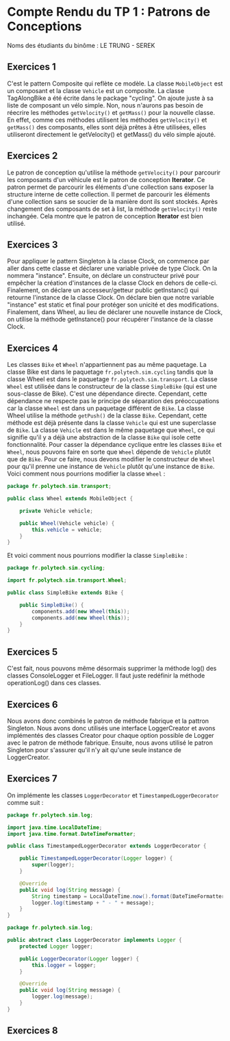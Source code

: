 # Compte Rendu du TP 1 : Patrons de Conceptions

Noms des étudiants du binôme : LE TRUNG - SEREK

## Exercices 1

C'est le pattern Composite qui reflète ce modèle. La classe `MobileObject` est un composant et la classe `Vehicle` est un composite. 
La classe TagAlongBike a été écrite dans le package "cycling". On ajoute juste à sa liste de composant un vélo simple.
Non, nous n'aurons pas besoin de réecrire les méthodes `getVelocity()` et `getMass()` pour la nouvelle classe. En effet,
comme ces méthodes utilisent les méthodes `getVelocity()` et `getMass()` des composants, elles sont déjà prêtes à être utilisées, elles
utiliseront directement le getVelocity() et getMass() du vélo simple ajouté.

## Exercices 2

Le patron de conception qu'utilise la méthode `getVelocity()` pour parcourir les composants d'un véhicule est le patron de conception **Iterator**. Ce patron permet de parcourir les éléments d'une collection sans exposer la structure interne de cette collection. Il permet de parcourir les éléments d'une collection sans se soucier de la manière dont ils sont stockés.
Après changement des composants de set à list, la méthode `getVelocity()` reste inchangée. Cela montre que le patron de conception **Iterator** est bien utilisé.


## Exercices 3

Pour appliquer le pattern Singleton à la classe Clock, on commence par aller dans cette classe et déclarer une variable privée de type Clock.
On la nommera "instance". Ensuite, on déclare un constructeur privé pour empêcher la création d'instances de la classe Clock en dehors de celle-ci.
Finalement, on déclare un accesseur/getteur public getInstanc() qui retourne l'instance de la classe Clock. On déclare bien que notre variable
"instance" est static et final pour protéger son unicité et des modifications. Finalement, dans Wheel, au lieu de déclarer une nouvelle instance de
Clock, on utilise la méthode getInstance() pour récupérer l'instance de la classe Clock.

## Exercices 4
Les classes `Bike` et `Wheel` n'appartiennent pas au même paquetage. La classe Bike est dans le paquetage `fr.polytech.sim.cycling` tandis que la classe Wheel est dans le paquetage `fr.polytech.sim.transport`.  La classe `Wheel` est utilisée dans le constructeur de la classe `SimpleBike` (qui est une sous-classe de Bike). C'est une dépendance directe. Cependant, cette dépendance ne respecte pas le principe de séparation des préoccupations car la classe `Wheel` est dans un paquetage différent de `Bike`.  La classe Wheel utilise la méthode `getPush()` de la classe `Bike`. Cependant, cette méthode est déjà présente dans la classe `Vehicle` qui est une superclasse de `Bike`. La classe `Vehicle` est dans le même paquetage que `Wheel`, ce qui signifie qu'il y a déjà une abstraction de la classe `Bike` qui isole cette fonctionnalité.  Pour casser la dépendance cyclique entre les classes `Bike` et `Wheel`, nous pouvons faire en sorte que `Wheel` dépende de `Vehicle` plutôt que de `Bike`. Pour ce faire, nous devons modifier le constructeur de `Wheel` pour qu'il prenne une instance de `Vehicle` plutôt qu'une instance de `Bike`.  Voici comment nous pourrions modifier la classe `Wheel` : 

```java
package fr.polytech.sim.transport;

public class Wheel extends MobileObject {

    private Vehicle vehicle;

    public Wheel(Vehicle vehicle) {
        this.vehicle = vehicle;
    }
}
```
Et voici comment nous pourrions modifier la classe `SimpleBike` :

```java
package fr.polytech.sim.cycling;

import fr.polytech.sim.transport.Wheel;

public class SimpleBike extends Bike {

    public SimpleBike() {
        components.add(new Wheel(this));
        components.add(new Wheel(this));
    }
}
```

## Exercices 5

C'est fait, nous pouvons même désormais supprimer la méthode log() des classes ConsoleLogger et FileLogger.
Il faut juste redéfinir la méthode operationLog() dans ces classes.

## Exercices 6

Nous avons donc combinés le patron de méthode fabrique et la pattron Singleton. Nous avons donc utilisés une interface LoggerCreator et
avons implémentés des classes Creator pour chaque option possible de Logger avec le patron de méthode fabrique. Ensuite, nous avons utilisé
le patron Singleton pour s'assurer qu'il n'y ait qu'une seule instance de LoggerCreator.

## Exercices 7

On implémente les classes `LoggerDecorator` et `TimestampedLoggerDecorator` comme suit : 
    
```java
package fr.polytech.sim.log;

import java.time.LocalDateTime;
import java.time.format.DateTimeFormatter;

public class TimestampedLoggerDecorator extends LoggerDecorator {

    public TimestampedLoggerDecorator(Logger logger) {
        super(logger);
    }

    @Override
    public void log(String message) {
        String timestamp = LocalDateTime.now().format(DateTimeFormatter.ISO_LOCAL_DATE_TIME);
        logger.log(timestamp + " - " + message);
    }
}
```

```java
package fr.polytech.sim.log;

public abstract class LoggerDecorator implements Logger {
    protected Logger logger;

    public LoggerDecorator(Logger logger) {
        this.logger = logger;
    }

    @Override
    public void log(String message) {
        logger.log(message);
    }
}
```
## Exercices 8


